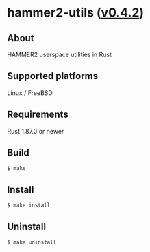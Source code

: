 hammer2-utils ([v0.4.2](https://github.com/kusumi/hammer2-utils/releases/tag/v0.4.2))
========

## About

HAMMER2 userspace utilities in Rust

## Supported platforms

Linux / FreeBSD

## Requirements

Rust 1.87.0 or newer

## Build

    $ make

## Install

    $ make install

## Uninstall

    $ make uninstall
